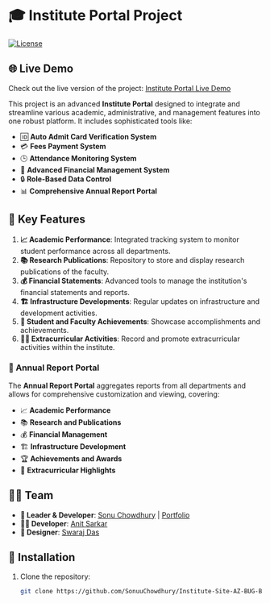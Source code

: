 # 🎓 Institute Portal Project

[![License](https://img.shields.io/badge/license-MIT-blue.svg)](LICENSE)

## 🌐 Live Demo

Check out the live version of the project: [Institute Portal Live Demo](https://aoteduproject.vercel.app/)


This project is an advanced **Institute Portal** designed to integrate and streamline various academic, administrative, and management features into one robust platform. It includes sophisticated tools like:

- 🆔 **Auto Admit Card Verification System**
- 💳 **Fees Payment System**
- 🕒 **Attendance Monitoring System**
- 💼 **Advanced Financial Management System**
- 🔒 **Role-Based Data Control**
- 📊 **Comprehensive Annual Report Portal**

## 🌟 Key Features

1. **📈 Academic Performance**: Integrated tracking system to monitor student performance across all departments.
2. **📚 Research Publications**: Repository to store and display research publications of the faculty.
3. **💰 Financial Statements**: Advanced tools to manage the institution's financial statements and reports.
4. **🏗️ Infrastructure Developments**: Regular updates on infrastructure and development activities.
5. **🏅 Student and Faculty Achievements**: Showcase accomplishments and achievements.
6. **🏃‍♂️ Extracurricular Activities**: Record and promote extracurricular activities within the institute.

### 📑 Annual Report Portal

The **Annual Report Portal** aggregates reports from all departments and allows for comprehensive customization and viewing, covering:
- 📈 **Academic Performance**
- 📚 **Research and Publications**
- 💰 **Financial Management**
- 🏗️ **Infrastructure Development**
- 🏆 **Achievements and Awards**
- 🎉 **Extracurricular Highlights**

## 🧑‍💻 Team

- **👑 Leader & Developer**: [Sonu Chowdhury](https://github.com/SonuuChowdhury) | [Portfolio](https://portfolio-sonuuchowdhury.vercel.app/)
- **👨‍💻 Developer**: [Anit Sarkar](https://github.com/AnitSarkar123)
- **🎨 Designer**: [Swaraj Das](https://github.com/swaraj-das)

## 🚀 Installation

1. Clone the repository:
   ```bash
   git clone https://github.com/SonuuChowdhury/Institute-Site-AZ-BUG-BUSTERS.git
